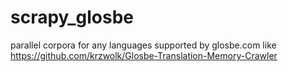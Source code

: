 # scrapy_glosbe
parallel corpora for any languages supported by glosbe.com like https://github.com/krzwolk/Glosbe-Translation-Memory-Crawler
